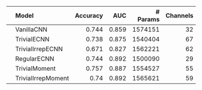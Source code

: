 |    | Model              |   Accuracy |   AUC |   # Params |   Channels |   N Layers |
|:---|:-------------------|-----------:|------:|-----------:|-----------:|-----------:|
|    | VanillaCNN         |      0.744 | 0.859 |    1574151 |         32 |          5 |
|    | TrivialECNN        |      0.738 | 0.875 |    1540404 |         67 |          5 |
|    | TrivialIrrepECNN   |      0.671 | 0.827 |    1562221 |         62 |          5 |
|    | RegularECNN        |      0.744 | 0.892 |    1500090 |         29 |          5 |
|    | TrivialMoment      |      0.757 | 0.887 |    1554527 |         55 |          5 |
|    | TrivialIrrepMoment |      0.74  | 0.892 |    1565621 |         59 |          5 |